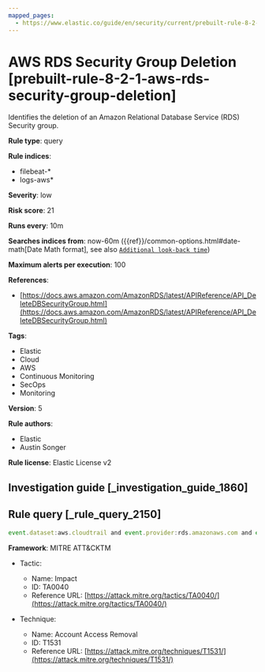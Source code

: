 ```yaml
---
mapped_pages:
  - https://www.elastic.co/guide/en/security/current/prebuilt-rule-8-2-1-aws-rds-security-group-deletion.html
---
```


# AWS RDS Security Group Deletion [prebuilt-rule-8-2-1-aws-rds-security-group-deletion]

Identifies the deletion of an Amazon Relational Database Service (RDS) Security group.

**Rule type**: query

**Rule indices**:

* filebeat-*
* logs-aws*

**Severity**: low

**Risk score**: 21

**Runs every**: 10m

**Searches indices from**: now-60m ({{ref}}/common-options.html#date-math[Date Math format], see also [`Additional look-back time`](docs-content://solutions/security/detect-and-alert/create-detection-rule.md#rule-schedule))

**Maximum alerts per execution**: 100

**References**:

* [https://docs.aws.amazon.com/AmazonRDS/latest/APIReference/API_DeleteDBSecurityGroup.html](https://docs.aws.amazon.com/AmazonRDS/latest/APIReference/API_DeleteDBSecurityGroup.html)

**Tags**:

* Elastic
* Cloud
* AWS
* Continuous Monitoring
* SecOps
* Monitoring

**Version**: 5

**Rule authors**:

* Elastic
* Austin Songer

**Rule license**: Elastic License v2

## Investigation guide [_investigation_guide_1860]



## Rule query [_rule_query_2150]

```js
event.dataset:aws.cloudtrail and event.provider:rds.amazonaws.com and event.action:DeleteDBSecurityGroup and event.outcome:success
```

**Framework**: MITRE ATT&CKTM

* Tactic:

    * Name: Impact
    * ID: TA0040
    * Reference URL: [https://attack.mitre.org/tactics/TA0040/](https://attack.mitre.org/tactics/TA0040/)

* Technique:

    * Name: Account Access Removal
    * ID: T1531
    * Reference URL: [https://attack.mitre.org/techniques/T1531/](https://attack.mitre.org/techniques/T1531/)



